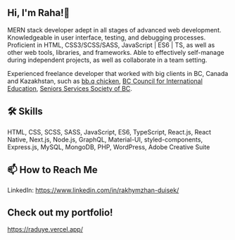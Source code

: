 ## Hi, I'm Raha!👋
MERN stack developer adept in all stages of advanced web development. Knowledgeable
in user interface, testing, and debugging processes. Proficient in HTML, CSS3/SCSS/SASS,
JavaScript | ES6 | TS, as well as other web tools, libraries, and frameworks. Able to
effectively self-manage during independent projects, as well as collaborate in a team setting.

Experienced freelance developer that worked with big clients in BC, Canada and Kazakhstan,
such as [bb.q chicken](https://bbqchickenca.com/), [BC Council for International Education](https://bccie.bc.ca/), [Seniors Services Society of BC](https://www.seniorsservicessociety.ca/).


## 🛠 Skills
HTML, CSS, SCSS, SASS, JavaScript, ES6, TypeScript, React.js, React Native, Next.js, Node.js, GraphQL, Material-UI, styled-components, Express.js, MySQL, MongoDB, PHP, WordPress, Adobe Creative Suite


## 📫 How to Reach Me
LinkedIn: https://www.linkedin.com/in/rakhymzhan-duisek/


## Check out my portfolio!
https://raduye.vercel.app/
